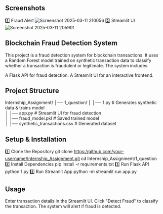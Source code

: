 ## Screenshots
1️⃣ Fraud Alert
![Screenshot 2025-03-11 210056](https://github.com/user-attachments/assets/e060d87b-5644-4a15-b922-d6d78ba7f898)
2️⃣ Streamlit UI
![Screenshot 2025-03-11 205901](https://github.com/user-attachments/assets/3911392a-d76e-4c78-a6e0-94be32ca7b9a)

## Blockchain Fraud Detection System
This project is a fraud detection system for blockchain transactions. It uses a Random Forest model trained on synthetic transaction data to classify whether a transaction is fraudulent or legitimate. The system includes:

A Flask API for fraud detection.
A Streamlit UI for an interactive frontend.
## Project Structure
Internship_Assignment/
│── 1_question/
│   │── 1.py                # Generates synthetic data & trains model  
│   │── app.py              # Streamlit UI for fraud detection  
│   │── fraud_model.pkl     # Saved trained model  
│   │── synthetic_transactions.csv  # Generated dataset  
## Setup & Installation
1️⃣ Clone the Repository
git clone https://github.com/your-username/Internship_Assignment.git
cd Internship_Assignment/1_question
2️⃣ Install Dependencies
pip install -r requirements.txt
3️⃣ Run Flask API
python 1.py
4️⃣ Run Streamlit App
python -m streamlit run app.py
## Usage
Enter transaction details in the Streamlit UI.
Click "Detect Fraud" to classify the transaction.
The system will alert if fraud is detected.

